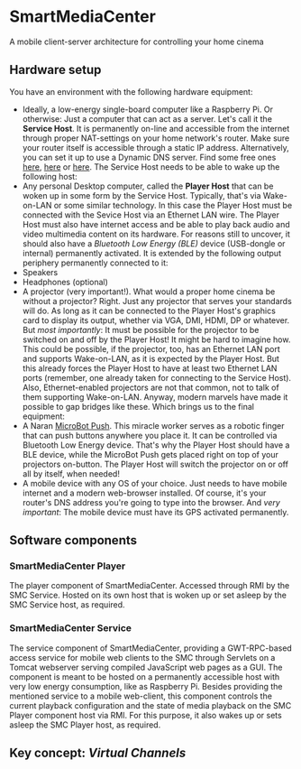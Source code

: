 # SmartMediaCenter

A mobile client-server architecture for controlling your home cinema

## Hardware setup
You have an environment with the following hardware equipment:
* Ideally, a low-energy single-board computer like a Raspberry Pi. Or otherwise: Just a computer that can act as a server. Let's call it the **Service Host**. It is permanently on-line and accessible from the internet through proper NAT-settings on your home network's router. Make sure your router itself is accessible through a static IP address. Alternatively, you can set it up to use a Dynamic DNS server. Find some free ones [here](https://www.noip.com/free), [here](https://www.dnsdynamic.org/) or [here](http://www.dyndnss.net/updater.php). The Service Host needs to be able to wake up the following host:
* Any personal Desktop computer, called the **Player Host** that can be woken up in some form by the Service Host. Typically, that's via Wake-on-LAN or some similar technology. In this case the Player Host must be connected with the Sevice Host via an Ethernet LAN wire. The Player Host must also have internet access and be able to play back audio and video multimedia content on its hardware. For reasons still to uncover, it should also have a *Bluetooth Low Energy (BLE)* device (USB-dongle or internal) permanently activated. It is extended by the following output periphery permanently connected to it:
* Speakers
* Headphones (optional)
* A projector (very important!). What would a proper home cinema be without a projector? Right. Just any projector that serves your standards will do. As long as it can be connected to the Player Host's graphics card to display its output, whether via VGA, DMI, HDMI, DP or whatever. But *most importantly*: It must be possible for the projector to be switched on and off by the Player Host! It might be hard to imagine how. This could be possible, if the projector, too, has an Ethernet LAN port and supports Wake-on-LAN, as it is expected by the Player Host. But this already forces the Player Host to have at least two Ethernet LAN ports (remember, one already taken for connecting to the Service Host). Also, Ethernet-enabled projectors are not that common, not to talk of them supporting Wake-on-LAN. Anyway, modern marvels have made it possible to gap bridges like these. Which brings us to the final equipment:
* A Naran [MicroBot Push](https://prota.info/). This miracle worker serves as a robotic finger that can push buttons anywhere you place it. It can be controlled via Bluetooth Low Energy device. That's why the Player Host should have a BLE device, while the MicroBot Push gets placed right on top of your projectors on-button. The Player Host will switch the projector on or off all by itself, when needed!
* A mobile device with any OS of your choice. Just needs to have mobile internet and a modern web-browser installed. Of course, it's your router's DNS address you're going to type into the browser. And *very important*: The mobile device must have its GPS activated permanently.

## Software components

### SmartMediaCenter Player
The player component of SmartMediaCenter. Accessed through RMI by the SMC Service. Hosted on its own host that is woken up or set asleep by the SMC Service host, as required.

### SmartMediaCenter Service
The service component of SmartMediaCenter, providing a GWT-RPC-based access service for mobile web clients to the SMC through Servlets on a Tomcat webserver serving compiled JavaScript web pages as a GUI. The component is meant to be hosted on a permanently accessible host with very low energy consumption, like as Raspberry Pi. Besides providing the mentioned service to a mobile web-client, this component controls the current playback configuration and the state of media playback on the SMC Player component host via RMI. For this purpose, it also wakes up or sets asleep the SMC Player host, as required.

## Key concept: *Virtual Channels*
